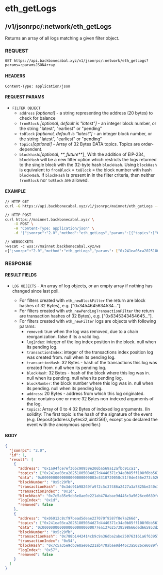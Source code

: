 # eth_getLogs

## /v1/jsonrpc/:network/eth_getLogs

Returns an array of all logs matching a given filter object.

### REQUEST

`GET https://api.backbonecabal.xyz/v1/jsonrpc/:network/eth_getLogs?params=:paramsJSONArray`

#### HEADERS

`Content-Type: application/json`

#### REQUEST PARAMS

- `FILTER OBJECT`
  - `address` _[optional]_ - a string representing the address (20 bytes) to check for balance
  - `fromBlock` _[optional, default is "latest"]_ - an integer block number, or the string "latest",
    "earliest" or "pending"
  - `toBlock` _[optional, default is "latest"]_ - an integer block number, or the string "latest",
    "earliest" or "pending"
  - `topics`_[optional]_ - Array of 32 Bytes DATA topics. Topics are order-dependent.
  - `blockhash`:_[optional, \*\*\_future_\*\*]\_ With the addition of EIP-234, `blockHash` will be a
    new filter option which restricts the logs returned to the single block with the 32-byte hash
    `blockHash`. Using `blockHash` is equivalent to `fromBlock` = `toBlock` = the block number with
    hash `blockHash`. If `blockHash` is present in in the filter criteria, then neither `fromBlock`
    nor `toBlock` are allowed.

#### EXAMPLE

```bash
// HTTP GET
curl -G https://api.backbonecabal.xyz/v1/jsonrpc/mainnet/eth_getLogs --data-urlencode 'params=[{"topics":["0x241ea03ca20251805084d27d4440371c34a0b85ff108f6bb5611248f73818b80"]}]'

// HTTP POST
curl https://mainnet.backbonecabal.xyz/ \
    -X POST \
    -H "Content-Type: application/json" \
    -d '{"jsonrpc":"2.0","method":"eth_getLogs","params":[{"topics":["0x241ea03ca20251805084d27d4440371c34a0b85ff108f6bb5611248f73818b80"]}],"id":1}'

// WEBSOCKETS
>wscat -c wss://mainnet.backbonecabal.xyz/ws
>{"jsonrpc":"2.0","method":"eth_getLogs","params": ["0x241ea03ca20251805084d27d4440371c34a0b85ff108f6bb5611248f73818b80"],"id":1}
```

### RESPONSE

#### RESULT FIELDS

- `LOG OBJECTS` - An array of log objects, or an empty array if nothing has changed since last poll.

  - For filters created with `eth_newBlockFilter` the return are block hashes of 32 Bytes), e.g.
    ["0x3454645634534..."]
  - For filters created with `eth_newPendingTransactionFilter` the return are transaction hashes of
    32 Bytes), e.g. ["0x6345343454645..."].
  - For filters created with `eth_newFilter` logs are objects with following params:
    - `removed`: true when the log was removed, due to a chain reorganization. false if its a valid
      log.
    - `logIndex`: integer of the log index position in the block. null when its pending log.
    - `transactionIndex`: integer of the transactions index position log was created from. null when
      its pending log.
    - `transactionHash`: 32 Bytes - hash of the transactions this log was created from. null when
      its pending log.
    - `blockHash`: 32 Bytes - hash of the block where this log was in. null when its pending. null
      when its pending log.
    - `blockNumber`: the block number where this log was in. null when its pending. null when its
      pending log.
    - `address`: 20 Bytes - address from which this log originated.
    - `data`: contains one or more 32 Bytes non-indexed arguments of the log.
    - `topics`: Array of 0 to 4 32 Bytes of indexed log arguments. (In solidity: The first topic is
      the hash of the signature of the event (e.g. Deposit(address,bytes32,uint256)), except you
      declared the event with the anonymous specifier.)

#### BODY

```json
{
  "jsonrpc": "2.0",
  "id": 1,
  "result": [
    {
      "address": "0x1a94fce7ef36bc90959e206ba569a12afbc91ca1",
      "topics": ["0x241ea03ca20251805084d27d4440371c34a0b85ff108f6bb5611248f73818b80"],
      "data": "0x0000000000000000000000003e3310720058c51f0de456e273c626cdd35065700000000000000000000000000000000000000000000000000000000000003185000000000000000000000000000000000000000000000000000000000000318200000000000000000000000000000000000000000000000000000000005c2a23",
      "blockNumber": "0x5c29fb",
      "transactionHash": "0x3dc91b98249fa9f2c5c37486a2427a3a7825be240c1c84961dfb3063d9c04d50",
      "transactionIndex": "0x1d",
      "blockHash": "0x7c5a35e9cb3e8ae0e221ab470abae9d446c3a5626ce6689fc777dcffcab52c70",
      "logIndex": "0x1d",
      "removed": false
    },
    {
      "address": "0x06012c8cf97bead5deae237070f9587f8e7a266d",
      "topics": ["0x241ea03ca20251805084d27d4440371c34a0b85ff108f6bb5611248f73818b80"],
      "data": "0x00000000000000000000000077ea137625739598666ded665953d26b3d8e374400000000000000000000000000000000000000000000000000000000000749ff00000000000000000000000000000000000000000000000000000000000a749d00000000000000000000000000000000000000000000000000000000005c2a0f",
      "blockNumber": "0x5c29fb",
      "transactionHash": "0x788b1442414cb9c9a36dba2abe250763161a6f6395788a2e808f1b34e92beec1",
      "transactionIndex": "0x54",
      "blockHash": "0x7c5a35e9cb3e8ae0e221ab470abae9d446c3a5626ce6689fc777dcffcab52c70",
      "logIndex": "0x57",
      "removed": false
    }
  ]
}
```
